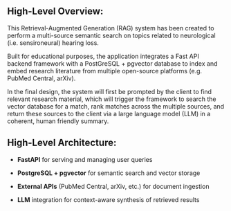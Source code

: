 ## **High-Level Overview:**

This Retrieval-Augmented Generation (RAG) system has been created to perform a multi-source semantic search on topics related to neurological (i.e. sensironeural) hearing loss.

Built for educational purposes, the application integrates a Fast API backend framework with a PostGreSQL + pgvector database to index and embed research literature from multiple open-source platforms (e.g. PubMed Central, arXiv).

In the final design, the system will first be prompted by the client to find relevant research material, which will trigger the framework to search the vector database for a match, rank matches across the multiple sources, and return these sources to the client via a large language model (LLM) in a coherent, human friendly summary.

## **High-Level Architecture:**

* **FastAPI** for serving and managing user queries

* **PostgreSQL + pgvector** for semantic search and vector storage

* **External APIs** (PubMed Central, arXiv, etc.) for document ingestion

* **LLM** integration for context-aware synthesis of retrieved results